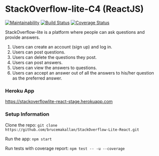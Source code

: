 # StackOverflow-lite-C4 (ReactJS)

[![Maintainability](https://api.codeclimate.com/v1/badges/56a187e607528ff37dc7/maintainability)](https://codeclimate.com/github/brucemakallan/StackOverflow-Lite-React/maintainability) [![Build Status](https://travis-ci.org/brucemakallan/StackOverflow-Lite-React.svg?branch=develop)](https://travis-ci.org/brucemakallan/StackOverflow-Lite-React)  [![Coverage Status](https://coveralls.io/repos/github/brucemakallan/StackOverflow-Lite-React/badge.svg?branch=develop)](https://coveralls.io/github/brucemakallan/StackOverflow-Lite-React?branch=develop)

StackOverflow-lite is a platform where people can ask questions and provide answers.

1. Users can create an account (sign up) and log in.
2. Users can post questions.
3. Users can delete the questions they post.
4. Users can post answers.
5. Users can view the answers to questions.
6. Users can accept an answer out of all the answers to his/her question as the preferred answer.

### Heroku App
https://stackoverflowlite-react-stage.herokuapp.com 

### Setup Information

Clone the repo:
`git clone https://github.com/brucemakallan/StackOverflow-Lite-React.git`

Run the app:
`npm start`

Run tests with coverage report:
`npm test -- -u --coverage`
